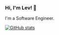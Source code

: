 ### Hi, I'm Lev! 👋

I'm a Software Engineer.

[![GitHub stats](https://github-readme-stats.vercel.app/api?username=lzakharov&show_icons=true&custom_title=GitHub%20Stats)](https://github.com/lzakharov)

